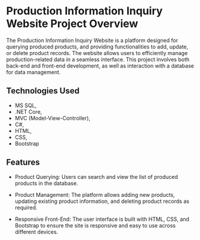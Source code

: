 # Production Information Inquiry Website Project Overview




The Production Information Inquiry Website is a platform designed for querying produced products, and providing functionalities to add, update, or delete product records. The website allows users to efficiently manage production-related data in a seamless interface. This project involves both back-end and front-end development, as well as interaction with a database for data management.

## Technologies Used
- MS SQL,
- .NET Core,
- MVC (Model-View-Controller),
- C#,
- HTML,
- CSS,
- Bootstrap



## Features
+ Product Querying: Users can search and view the list of produced products in the database.


+ Product Management: The platform allows adding new products, updating existing product information, and deleting product records as required.


+ Responsive Front-End: The user interface is built with HTML, CSS, and Bootstrap to ensure the site is responsive and easy to use across different devices.
